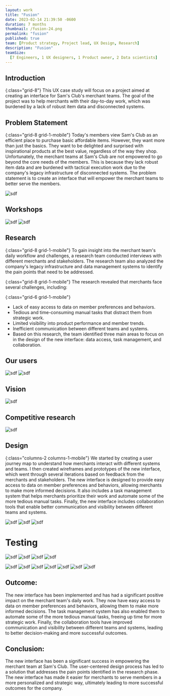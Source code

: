 ```yaml
---
layout: work
title: "Fusion"
date: 2023-02-14 21:39:50 -0600
duration: 7 months
thumbnail: /fusion-24.png
permalink: "fusion"
published: true
team: [Product strategy, Project lead, UX Design, Research]
description: "Fusion"
teamSize:
  [7 Engineers, 1 UX designers, 1 Product owner, 2 Data scientists]
---
```



## Introduction

{:class="grid-8"}
This UX case study will focus on a project aimed at creating an interface for Sam's Club's merchant teams. The goal of the project was to help merchants with their day-to-day work, which was burdened by a lack of robust item data and disconnected systems.


## Problem Statement

{:class="grid-8 grid-1-mobile"}
Today's members view Sam's Club as an efficient place to purchase basic affordable items. However, they want more than just the basics. They want to be delighted and surprised with inspirational products at the best value, regardless of the way they shop. Unfortunately, the merchant teams at Sam's Club are not empowered to go beyond the core needs of the members. This is because they lack robust item data and are burdened with tactical execution work due to the company's legacy infrastructure of disconnected systems. The problem statement is to create an interface that will empower the merchant teams to better serve the members.

![sdf](./portfolio/portfolio/fusion/fusion-9.png)

## Workshops
![sdf](./portfolio/portfolio/fusion/fusion-11.png)
![sdf](./portfolio/portfolio/fusion/fusion-12.png)


## Research
{:class="grid-8 grid-1-mobile"}
To gain insight into the merchant team's daily workflow and challenges, a research team conducted interviews with different merchants and stakeholders. The research team also analyzed the company's legacy infrastructure and data management systems to identify the pain points that need to be addressed.

{:class="grid-8 grid-1-mobile"}
The research revealed that merchants face several challenges, including:

{:class="grid-6 grid-1-mobile"}
- Lack of easy access to data on member preferences and behaviors.
- Tedious and time-consuming manual tasks that distract them from strategic work.
- Limited visibility into product performance and member trends.
- Inefficient communication between different teams and systems.
- Based on this research, the team identified three main areas to focus on in the design of the new interface: data access, task management, and collaboration.

## Our users
![sdf](./portfolio/portfolio/fusion/fusion-5.png)
![sdf](./portfolio/portfolio/fusion/fusion-21.png)

## Vision
![sdf](./portfolio/portfolio/fusion/fusion-25.png)

## Competitive research
![sdf](./portfolio/portfolio/fusion/fusion-19.png)


## Design
{:class="columns-2 columns-1-mobile"}
We started by creating a user journey map to understand how merchants interact with different systems and teams. I then created wireframes and prototypes of the new interface, which went through several iterations based on feedback from the merchants and stakeholders. The new interface is designed to provide easy access to data on member preferences and behaviors, allowing merchants to make more informed decisions. It also includes a task management system that helps merchants prioritize their work and automate some of the more tedious manual tasks. Finally, the new interface includes collaboration tools that enable better communication and visibility between different teams and systems.

![sdf](./portfolio/portfolio/fusion/fusion-10.png)
![sdf](./portfolio/portfolio/fusion/fusion-4.png)
![sdf](./portfolio/portfolio/fusion/fusion-8.png)

# Testing
![sdf](./portfolio/portfolio/fusion/fusion-15.png)
![sdf](./portfolio/portfolio/fusion/fusion-1.png)
![sdf](./portfolio/portfolio/fusion/fusion-2.png)
![sdf](./portfolio/portfolio/fusion/fusion-16.png)

![sdf](./portfolio/portfolio/fusion/fusion-3.png)
![sdf](./portfolio/portfolio/fusion/fusion-6.png)
![sdf](./portfolio/portfolio/fusion/fusion-7.png)
![sdf](./portfolio/portfolio/fusion/fusion-14.png)
![sdf](./portfolio/portfolio/fusion/fusion-17.png)
![sdf](./portfolio/portfolio/fusion/fusion-18.png)
![sdf](./portfolio/portfolio/fusion/fusion-20.png)
<!-- ![sdf](./portfolio/portfolio/fusion/fusion-22.png) -->

## Outcome:

The new interface has been implemented and has had a significant positive impact on the merchant team's daily work. They now have easy access to data on member preferences and behaviors, allowing them to make more informed decisions. The task management system has also enabled them to automate some of the more tedious manual tasks, freeing up time for more strategic work. Finally, the collaboration tools have improved communication and visibility between different teams and systems, leading to better decision-making and more successful outcomes.

## Conclusion:

The new interface has been a significant success in empowering the merchant team at Sam's Club. The user-centered design process has led to a solution that addresses the pain points identified in the research phase. The new interface has made it easier for merchants to serve members in a more personalized and strategic way, ultimately leading to more successful outcomes for the company.
